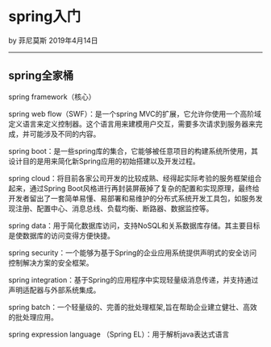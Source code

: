 # spring入门

by 菲尼莫斯 2019年4月14日

---

## spring全家桶

spring framework（核心）

spring web flow（SWF）：是一个spring MVC的扩展，它允许你使用一个高阶域定义语言来定义控制器。这个语言用来建模用户交互，需要多次请求到服务器来完成，并可能涉及不同的内容。

spring boot：是一些spring库的集合，它能够被任意项目的构建系统所使用，其设计目的是用来简化新Spring应用的初始搭建以及开发过程。

spring cloud：将目前各家公司开发的比较成熟、经得起实际考验的服务框架组合起来，通过Spring Boot风格进行再封装屏蔽掉了复杂的配置和实现原理，最终给开发者留出了一套简单易懂、易部署和易维护的分布式系统开发工具包，如服务发现注册、配置中心、消息总线、负载均衡、断路器、数据监控等。

spring data：用于简化数据库访问，支持NoSQL和关系数据库存储。其主要目标是使数据库的访问变得方便快捷。

spring security：一个能够为基于Spring的企业应用系统提供声明式的安全访问控制解决方案的安全框架。

spring integration：基于Spring的应用程序中实现轻量级消息传递，并支持通过声明适配器与外部系统集成。

spring batch：一个轻量级的、完善的批处理框架,旨在帮助企业建立健壮、高效的批处理应用。

spring expression language （Spring EL）：用于解析java表达式语言

